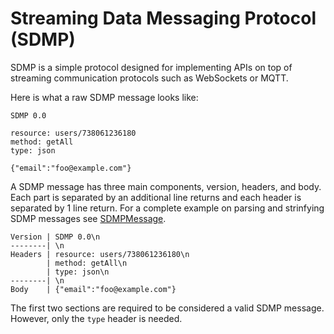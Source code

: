 # Streaming Data Messaging Protocol (SDMP)
SDMP is a simple protocol designed for implementing APIs on top of streaming communication protocols such as WebSockets or MQTT.

Here is what a raw SDMP message looks like:

```
SDMP 0.0

resource: users/738061236180
method: getAll
type: json

{"email":"foo@example.com"}
```

A SDMP message has three main components, version, headers, and body. Each part is separated by an additional line returns and each header is separated by 1 line return. For a complete example on parsing and strinfying SDMP messages see [SDMPMessage](./src/sdmp-message.js).

```
Version | SDMP 0.0\n
--------| \n
Headers | resource: users/738061236180\n
        | method: getAll\n
        | type: json\n
--------| \n
Body    | {"email":"foo@example.com"}
```

The first two sections are required to be considered a valid SDMP message. However, only the ```type``` header is needed.